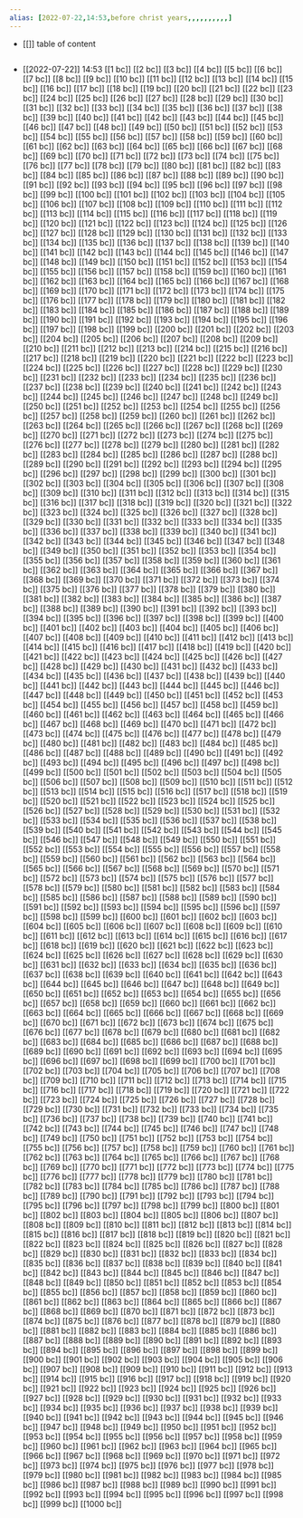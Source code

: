 ```yaml
---
alias: [2022-07-22,14:53,before christ years,,,,,,,,,,]
---
```

- [[]]
table of content
```toc
```

- [[2022-07-22]] 14:53
[[1 bc]]
[[2 bc]]
[[3 bc]]
[[4 bc]]
[[5 bc]]
[[6 bc]]
[[7 bc]]
[[8 bc]]
[[9 bc]]
[[10 bc]]
[[11 bc]]
[[12 bc]]
[[13 bc]]
[[14 bc]]
[[15 bc]]
[[16 bc]]
[[17 bc]]
[[18 bc]]
[[19 bc]]
[[20 bc]]
[[21 bc]]
[[22 bc]]
[[23 bc]]
[[24 bc]]
[[25 bc]]
[[26 bc]]
[[27 bc]]
[[28 bc]]
[[29 bc]]
[[30 bc]]
[[31 bc]]
[[32 bc]]
[[33 bc]]
[[34 bc]]
[[35 bc]]
[[36 bc]]
[[37 bc]]
[[38 bc]]
[[39 bc]]
[[40 bc]]
[[41 bc]]
[[42 bc]]
[[43 bc]]
[[44 bc]]
[[45 bc]]
[[46 bc]]
[[47 bc]]
[[48 bc]]
[[49 bc]]
[[50 bc]]
[[51 bc]]
[[52 bc]]
[[53 bc]]
[[54 bc]]
[[55 bc]]
[[56 bc]]
[[57 bc]]
[[58 bc]]
[[59 bc]]
[[60 bc]]
[[61 bc]]
[[62 bc]]
[[63 bc]]
[[64 bc]]
[[65 bc]]
[[66 bc]]
[[67 bc]]
[[68 bc]]
[[69 bc]]
[[70 bc]]
[[71 bc]]
[[72 bc]]
[[73 bc]]
[[74 bc]]
[[75 bc]]
[[76 bc]]
[[77 bc]]
[[78 bc]]
[[79 bc]]
[[80 bc]]
[[81 bc]]
[[82 bc]]
[[83 bc]]
[[84 bc]]
[[85 bc]]
[[86 bc]]
[[87 bc]]
[[88 bc]]
[[89 bc]]
[[90 bc]]
[[91 bc]]
[[92 bc]]
[[93 bc]]
[[94 bc]]
[[95 bc]]
[[96 bc]]
[[97 bc]]
[[98 bc]]
[[99 bc]]
[[100 bc]]
[[101 bc]]
[[102 bc]]
[[103 bc]]
[[104 bc]]
[[105 bc]]
[[106 bc]]
[[107 bc]]
[[108 bc]]
[[109 bc]]
[[110 bc]]
[[111 bc]]
[[112 bc]]
[[113 bc]]
[[114 bc]]
[[115 bc]]
[[116 bc]]
[[117 bc]]
[[118 bc]]
[[119 bc]]
[[120 bc]]
[[121 bc]]
[[122 bc]]
[[123 bc]]
[[124 bc]]
[[125 bc]]
[[126 bc]]
[[127 bc]]
[[128 bc]]
[[129 bc]]
[[130 bc]]
[[131 bc]]
[[132 bc]]
[[133 bc]]
[[134 bc]]
[[135 bc]]
[[136 bc]]
[[137 bc]]
[[138 bc]]
[[139 bc]]
[[140 bc]]
[[141 bc]]
[[142 bc]]
[[143 bc]]
[[144 bc]]
[[145 bc]]
[[146 bc]]
[[147 bc]]
[[148 bc]]
[[149 bc]]
[[150 bc]]
[[151 bc]]
[[152 bc]]
[[153 bc]]
[[154 bc]]
[[155 bc]]
[[156 bc]]
[[157 bc]]
[[158 bc]]
[[159 bc]]
[[160 bc]]
[[161 bc]]
[[162 bc]]
[[163 bc]]
[[164 bc]]
[[165 bc]]
[[166 bc]]
[[167 bc]]
[[168 bc]]
[[169 bc]]
[[170 bc]]
[[171 bc]]
[[172 bc]]
[[173 bc]]
[[174 bc]]
[[175 bc]]
[[176 bc]]
[[177 bc]]
[[178 bc]]
[[179 bc]]
[[180 bc]]
[[181 bc]]
[[182 bc]]
[[183 bc]]
[[184 bc]]
[[185 bc]]
[[186 bc]]
[[187 bc]]
[[188 bc]]
[[189 bc]]
[[190 bc]]
[[191 bc]]
[[192 bc]]
[[193 bc]]
[[194 bc]]
[[195 bc]]
[[196 bc]]
[[197 bc]]
[[198 bc]]
[[199 bc]]
[[200 bc]]
[[201 bc]]
[[202 bc]]
[[203 bc]]
[[204 bc]]
[[205 bc]]
[[206 bc]]
[[207 bc]]
[[208 bc]]
[[209 bc]]
[[210 bc]]
[[211 bc]]
[[212 bc]]
[[213 bc]]
[[214 bc]]
[[215 bc]]
[[216 bc]]
[[217 bc]]
[[218 bc]]
[[219 bc]]
[[220 bc]]
[[221 bc]]
[[222 bc]]
[[223 bc]]
[[224 bc]]
[[225 bc]]
[[226 bc]]
[[227 bc]]
[[228 bc]]
[[229 bc]]
[[230 bc]]
[[231 bc]]
[[232 bc]]
[[233 bc]]
[[234 bc]]
[[235 bc]]
[[236 bc]]
[[237 bc]]
[[238 bc]]
[[239 bc]]
[[240 bc]]
[[241 bc]]
[[242 bc]]
[[243 bc]]
[[244 bc]]
[[245 bc]]
[[246 bc]]
[[247 bc]]
[[248 bc]]
[[249 bc]]
[[250 bc]]
[[251 bc]]
[[252 bc]]
[[253 bc]]
[[254 bc]]
[[255 bc]]
[[256 bc]]
[[257 bc]]
[[258 bc]]
[[259 bc]]
[[260 bc]]
[[261 bc]]
[[262 bc]]
[[263 bc]]
[[264 bc]]
[[265 bc]]
[[266 bc]]
[[267 bc]]
[[268 bc]]
[[269 bc]]
[[270 bc]]
[[271 bc]]
[[272 bc]]
[[273 bc]]
[[274 bc]]
[[275 bc]]
[[276 bc]]
[[277 bc]]
[[278 bc]]
[[279 bc]]
[[280 bc]]
[[281 bc]]
[[282 bc]]
[[283 bc]]
[[284 bc]]
[[285 bc]]
[[286 bc]]
[[287 bc]]
[[288 bc]]
[[289 bc]]
[[290 bc]]
[[291 bc]]
[[292 bc]]
[[293 bc]]
[[294 bc]]
[[295 bc]]
[[296 bc]]
[[297 bc]]
[[298 bc]]
[[299 bc]]
[[300 bc]]
[[301 bc]]
[[302 bc]]
[[303 bc]]
[[304 bc]]
[[305 bc]]
[[306 bc]]
[[307 bc]]
[[308 bc]]
[[309 bc]]
[[310 bc]]
[[311 bc]]
[[312 bc]]
[[313 bc]]
[[314 bc]]
[[315 bc]]
[[316 bc]]
[[317 bc]]
[[318 bc]]
[[319 bc]]
[[320 bc]]
[[321 bc]]
[[322 bc]]
[[323 bc]]
[[324 bc]]
[[325 bc]]
[[326 bc]]
[[327 bc]]
[[328 bc]]
[[329 bc]]
[[330 bc]]
[[331 bc]]
[[332 bc]]
[[333 bc]]
[[334 bc]]
[[335 bc]]
[[336 bc]]
[[337 bc]]
[[338 bc]]
[[339 bc]]
[[340 bc]]
[[341 bc]]
[[342 bc]]
[[343 bc]]
[[344 bc]]
[[345 bc]]
[[346 bc]]
[[347 bc]]
[[348 bc]]
[[349 bc]]
[[350 bc]]
[[351 bc]]
[[352 bc]]
[[353 bc]]
[[354 bc]]
[[355 bc]]
[[356 bc]]
[[357 bc]]
[[358 bc]]
[[359 bc]]
[[360 bc]]
[[361 bc]]
[[362 bc]]
[[363 bc]]
[[364 bc]]
[[365 bc]]
[[366 bc]]
[[367 bc]]
[[368 bc]]
[[369 bc]]
[[370 bc]]
[[371 bc]]
[[372 bc]]
[[373 bc]]
[[374 bc]]
[[375 bc]]
[[376 bc]]
[[377 bc]]
[[378 bc]]
[[379 bc]]
[[380 bc]]
[[381 bc]]
[[382 bc]]
[[383 bc]]
[[384 bc]]
[[385 bc]]
[[386 bc]]
[[387 bc]]
[[388 bc]]
[[389 bc]]
[[390 bc]]
[[391 bc]]
[[392 bc]]
[[393 bc]]
[[394 bc]]
[[395 bc]]
[[396 bc]]
[[397 bc]]
[[398 bc]]
[[399 bc]]
[[400 bc]]
[[401 bc]]
[[402 bc]]
[[403 bc]]
[[404 bc]]
[[405 bc]]
[[406 bc]]
[[407 bc]]
[[408 bc]]
[[409 bc]]
[[410 bc]]
[[411 bc]]
[[412 bc]]
[[413 bc]]
[[414 bc]]
[[415 bc]]
[[416 bc]]
[[417 bc]]
[[418 bc]]
[[419 bc]]
[[420 bc]]
[[421 bc]]
[[422 bc]]
[[423 bc]]
[[424 bc]]
[[425 bc]]
[[426 bc]]
[[427 bc]]
[[428 bc]]
[[429 bc]]
[[430 bc]]
[[431 bc]]
[[432 bc]]
[[433 bc]]
[[434 bc]]
[[435 bc]]
[[436 bc]]
[[437 bc]]
[[438 bc]]
[[439 bc]]
[[440 bc]]
[[441 bc]]
[[442 bc]]
[[443 bc]]
[[444 bc]]
[[445 bc]]
[[446 bc]]
[[447 bc]]
[[448 bc]]
[[449 bc]]
[[450 bc]]
[[451 bc]]
[[452 bc]]
[[453 bc]]
[[454 bc]]
[[455 bc]]
[[456 bc]]
[[457 bc]]
[[458 bc]]
[[459 bc]]
[[460 bc]]
[[461 bc]]
[[462 bc]]
[[463 bc]]
[[464 bc]]
[[465 bc]]
[[466 bc]]
[[467 bc]]
[[468 bc]]
[[469 bc]]
[[470 bc]]
[[471 bc]]
[[472 bc]]
[[473 bc]]
[[474 bc]]
[[475 bc]]
[[476 bc]]
[[477 bc]]
[[478 bc]]
[[479 bc]]
[[480 bc]]
[[481 bc]]
[[482 bc]]
[[483 bc]]
[[484 bc]]
[[485 bc]]
[[486 bc]]
[[487 bc]]
[[488 bc]]
[[489 bc]]
[[490 bc]]
[[491 bc]]
[[492 bc]]
[[493 bc]]
[[494 bc]]
[[495 bc]]
[[496 bc]]
[[497 bc]]
[[498 bc]]
[[499 bc]]
[[500 bc]]
[[501 bc]]
[[502 bc]]
[[503 bc]]
[[504 bc]]
[[505 bc]]
[[506 bc]]
[[507 bc]]
[[508 bc]]
[[509 bc]]
[[510 bc]]
[[511 bc]]
[[512 bc]]
[[513 bc]]
[[514 bc]]
[[515 bc]]
[[516 bc]]
[[517 bc]]
[[518 bc]]
[[519 bc]]
[[520 bc]]
[[521 bc]]
[[522 bc]]
[[523 bc]]
[[524 bc]]
[[525 bc]]
[[526 bc]]
[[527 bc]]
[[528 bc]]
[[529 bc]]
[[530 bc]]
[[531 bc]]
[[532 bc]]
[[533 bc]]
[[534 bc]]
[[535 bc]]
[[536 bc]]
[[537 bc]]
[[538 bc]]
[[539 bc]]
[[540 bc]]
[[541 bc]]
[[542 bc]]
[[543 bc]]
[[544 bc]]
[[545 bc]]
[[546 bc]]
[[547 bc]]
[[548 bc]]
[[549 bc]]
[[550 bc]]
[[551 bc]]
[[552 bc]]
[[553 bc]]
[[554 bc]]
[[555 bc]]
[[556 bc]]
[[557 bc]]
[[558 bc]]
[[559 bc]]
[[560 bc]]
[[561 bc]]
[[562 bc]]
[[563 bc]]
[[564 bc]]
[[565 bc]]
[[566 bc]]
[[567 bc]]
[[568 bc]]
[[569 bc]]
[[570 bc]]
[[571 bc]]
[[572 bc]]
[[573 bc]]
[[574 bc]]
[[575 bc]]
[[576 bc]]
[[577 bc]]
[[578 bc]]
[[579 bc]]
[[580 bc]]
[[581 bc]]
[[582 bc]]
[[583 bc]]
[[584 bc]]
[[585 bc]]
[[586 bc]]
[[587 bc]]
[[588 bc]]
[[589 bc]]
[[590 bc]]
[[591 bc]]
[[592 bc]]
[[593 bc]]
[[594 bc]]
[[595 bc]]
[[596 bc]]
[[597 bc]]
[[598 bc]]
[[599 bc]]
[[600 bc]]
[[601 bc]]
[[602 bc]]
[[603 bc]]
[[604 bc]]
[[605 bc]]
[[606 bc]]
[[607 bc]]
[[608 bc]]
[[609 bc]]
[[610 bc]]
[[611 bc]]
[[612 bc]]
[[613 bc]]
[[614 bc]]
[[615 bc]]
[[616 bc]]
[[617 bc]]
[[618 bc]]
[[619 bc]]
[[620 bc]]
[[621 bc]]
[[622 bc]]
[[623 bc]]
[[624 bc]]
[[625 bc]]
[[626 bc]]
[[627 bc]]
[[628 bc]]
[[629 bc]]
[[630 bc]]
[[631 bc]]
[[632 bc]]
[[633 bc]]
[[634 bc]]
[[635 bc]]
[[636 bc]]
[[637 bc]]
[[638 bc]]
[[639 bc]]
[[640 bc]]
[[641 bc]]
[[642 bc]]
[[643 bc]]
[[644 bc]]
[[645 bc]]
[[646 bc]]
[[647 bc]]
[[648 bc]]
[[649 bc]]
[[650 bc]]
[[651 bc]]
[[652 bc]]
[[653 bc]]
[[654 bc]]
[[655 bc]]
[[656 bc]]
[[657 bc]]
[[658 bc]]
[[659 bc]]
[[660 bc]]
[[661 bc]]
[[662 bc]]
[[663 bc]]
[[664 bc]]
[[665 bc]]
[[666 bc]]
[[667 bc]]
[[668 bc]]
[[669 bc]]
[[670 bc]]
[[671 bc]]
[[672 bc]]
[[673 bc]]
[[674 bc]]
[[675 bc]]
[[676 bc]]
[[677 bc]]
[[678 bc]]
[[679 bc]]
[[680 bc]]
[[681 bc]]
[[682 bc]]
[[683 bc]]
[[684 bc]]
[[685 bc]]
[[686 bc]]
[[687 bc]]
[[688 bc]]
[[689 bc]]
[[690 bc]]
[[691 bc]]
[[692 bc]]
[[693 bc]]
[[694 bc]]
[[695 bc]]
[[696 bc]]
[[697 bc]]
[[698 bc]]
[[699 bc]]
[[700 bc]]
[[701 bc]]
[[702 bc]]
[[703 bc]]
[[704 bc]]
[[705 bc]]
[[706 bc]]
[[707 bc]]
[[708 bc]]
[[709 bc]]
[[710 bc]]
[[711 bc]]
[[712 bc]]
[[713 bc]]
[[714 bc]]
[[715 bc]]
[[716 bc]]
[[717 bc]]
[[718 bc]]
[[719 bc]]
[[720 bc]]
[[721 bc]]
[[722 bc]]
[[723 bc]]
[[724 bc]]
[[725 bc]]
[[726 bc]]
[[727 bc]]
[[728 bc]]
[[729 bc]]
[[730 bc]]
[[731 bc]]
[[732 bc]]
[[733 bc]]
[[734 bc]]
[[735 bc]]
[[736 bc]]
[[737 bc]]
[[738 bc]]
[[739 bc]]
[[740 bc]]
[[741 bc]]
[[742 bc]]
[[743 bc]]
[[744 bc]]
[[745 bc]]
[[746 bc]]
[[747 bc]]
[[748 bc]]
[[749 bc]]
[[750 bc]]
[[751 bc]]
[[752 bc]]
[[753 bc]]
[[754 bc]]
[[755 bc]]
[[756 bc]]
[[757 bc]]
[[758 bc]]
[[759 bc]]
[[760 bc]]
[[761 bc]]
[[762 bc]]
[[763 bc]]
[[764 bc]]
[[765 bc]]
[[766 bc]]
[[767 bc]]
[[768 bc]]
[[769 bc]]
[[770 bc]]
[[771 bc]]
[[772 bc]]
[[773 bc]]
[[774 bc]]
[[775 bc]]
[[776 bc]]
[[777 bc]]
[[778 bc]]
[[779 bc]]
[[780 bc]]
[[781 bc]]
[[782 bc]]
[[783 bc]]
[[784 bc]]
[[785 bc]]
[[786 bc]]
[[787 bc]]
[[788 bc]]
[[789 bc]]
[[790 bc]]
[[791 bc]]
[[792 bc]]
[[793 bc]]
[[794 bc]]
[[795 bc]]
[[796 bc]]
[[797 bc]]
[[798 bc]]
[[799 bc]]
[[800 bc]]
[[801 bc]]
[[802 bc]]
[[803 bc]]
[[804 bc]]
[[805 bc]]
[[806 bc]]
[[807 bc]]
[[808 bc]]
[[809 bc]]
[[810 bc]]
[[811 bc]]
[[812 bc]]
[[813 bc]]
[[814 bc]]
[[815 bc]]
[[816 bc]]
[[817 bc]]
[[818 bc]]
[[819 bc]]
[[820 bc]]
[[821 bc]]
[[822 bc]]
[[823 bc]]
[[824 bc]]
[[825 bc]]
[[826 bc]]
[[827 bc]]
[[828 bc]]
[[829 bc]]
[[830 bc]]
[[831 bc]]
[[832 bc]]
[[833 bc]]
[[834 bc]]
[[835 bc]]
[[836 bc]]
[[837 bc]]
[[838 bc]]
[[839 bc]]
[[840 bc]]
[[841 bc]]
[[842 bc]]
[[843 bc]]
[[844 bc]]
[[845 bc]]
[[846 bc]]
[[847 bc]]
[[848 bc]]
[[849 bc]]
[[850 bc]]
[[851 bc]]
[[852 bc]]
[[853 bc]]
[[854 bc]]
[[855 bc]]
[[856 bc]]
[[857 bc]]
[[858 bc]]
[[859 bc]]
[[860 bc]]
[[861 bc]]
[[862 bc]]
[[863 bc]]
[[864 bc]]
[[865 bc]]
[[866 bc]]
[[867 bc]]
[[868 bc]]
[[869 bc]]
[[870 bc]]
[[871 bc]]
[[872 bc]]
[[873 bc]]
[[874 bc]]
[[875 bc]]
[[876 bc]]
[[877 bc]]
[[878 bc]]
[[879 bc]]
[[880 bc]]
[[881 bc]]
[[882 bc]]
[[883 bc]]
[[884 bc]]
[[885 bc]]
[[886 bc]]
[[887 bc]]
[[888 bc]]
[[889 bc]]
[[890 bc]]
[[891 bc]]
[[892 bc]]
[[893 bc]]
[[894 bc]]
[[895 bc]]
[[896 bc]]
[[897 bc]]
[[898 bc]]
[[899 bc]]
[[900 bc]]
[[901 bc]]
[[902 bc]]
[[903 bc]]
[[904 bc]]
[[905 bc]]
[[906 bc]]
[[907 bc]]
[[908 bc]]
[[909 bc]]
[[910 bc]]
[[911 bc]]
[[912 bc]]
[[913 bc]]
[[914 bc]]
[[915 bc]]
[[916 bc]]
[[917 bc]]
[[918 bc]]
[[919 bc]]
[[920 bc]]
[[921 bc]]
[[922 bc]]
[[923 bc]]
[[924 bc]]
[[925 bc]]
[[926 bc]]
[[927 bc]]
[[928 bc]]
[[929 bc]]
[[930 bc]]
[[931 bc]]
[[932 bc]]
[[933 bc]]
[[934 bc]]
[[935 bc]]
[[936 bc]]
[[937 bc]]
[[938 bc]]
[[939 bc]]
[[940 bc]]
[[941 bc]]
[[942 bc]]
[[943 bc]]
[[944 bc]]
[[945 bc]]
[[946 bc]]
[[947 bc]]
[[948 bc]]
[[949 bc]]
[[950 bc]]
[[951 bc]]
[[952 bc]]
[[953 bc]]
[[954 bc]]
[[955 bc]]
[[956 bc]]
[[957 bc]]
[[958 bc]]
[[959 bc]]
[[960 bc]]
[[961 bc]]
[[962 bc]]
[[963 bc]]
[[964 bc]]
[[965 bc]]
[[966 bc]]
[[967 bc]]
[[968 bc]]
[[969 bc]]
[[970 bc]]
[[971 bc]]
[[972 bc]]
[[973 bc]]
[[974 bc]]
[[975 bc]]
[[976 bc]]
[[977 bc]]
[[978 bc]]
[[979 bc]]
[[980 bc]]
[[981 bc]]
[[982 bc]]
[[983 bc]]
[[984 bc]]
[[985 bc]]
[[986 bc]]
[[987 bc]]
[[988 bc]]
[[989 bc]]
[[990 bc]]
[[991 bc]]
[[992 bc]]
[[993 bc]]
[[994 bc]]
[[995 bc]]
[[996 bc]]
[[997 bc]]
[[998 bc]]
[[999 bc]]
[[1000 bc]]